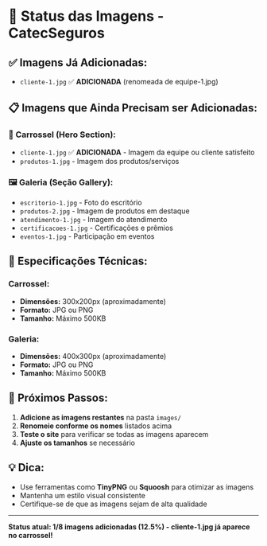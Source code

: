 # 📸 Status das Imagens - CatecSeguros

## ✅ **Imagens Já Adicionadas:**
- `cliente-1.jpg` ✅ **ADICIONADA** (renomeada de equipe-1.jpg)

## 📋 **Imagens que Ainda Precisam ser Adicionadas:**

### **🎠 Carrossel (Hero Section):**
- `cliente-1.jpg` ✅ **ADICIONADA** - Imagem da equipe ou cliente satisfeito
- `produtos-1.jpg` - Imagem dos produtos/serviços

### **🖼️ Galeria (Seção Gallery):**
- `escritorio-1.jpg` - Foto do escritório
- `produtos-2.jpg` - Imagem de produtos em destaque  
- `atendimento-1.jpg` - Imagem do atendimento
- `certificacoes-1.jpg` - Certificações e prêmios
- `eventos-1.jpg` - Participação em eventos

## 📏 **Especificações Técnicas:**

### **Carrossel:**
- **Dimensões:** 300x200px (aproximadamente)
- **Formato:** JPG ou PNG
- **Tamanho:** Máximo 500KB

### **Galeria:**
- **Dimensões:** 400x300px (aproximadamente)  
- **Formato:** JPG ou PNG
- **Tamanho:** Máximo 500KB

## 🎯 **Próximos Passos:**

1. **Adicione as imagens restantes** na pasta `images/`
2. **Renomeie conforme os nomes** listados acima
3. **Teste o site** para verificar se todas as imagens aparecem
4. **Ajuste os tamanhos** se necessário

## 💡 **Dica:**
- Use ferramentas como **TinyPNG** ou **Squoosh** para otimizar as imagens
- Mantenha um estilo visual consistente
- Certifique-se de que as imagens sejam de alta qualidade

---

**Status atual: 1/8 imagens adicionadas (12.5%) - cliente-1.jpg já aparece no carrossel!**
